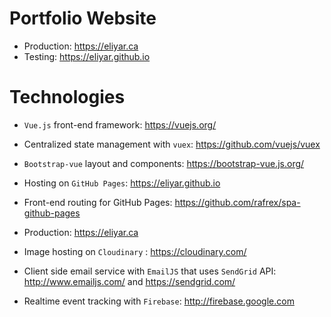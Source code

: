 # Portfolio Website

* Production: https://eliyar.ca
* Testing: https://eliyar.github.io

# Technologies 
* `Vue.js` front-end framework: https://vuejs.org/
* Centralized state management with `vuex`: https://github.com/vuejs/vuex

* `Bootstrap-vue` layout and components: https://bootstrap-vue.js.org/

* Hosting on `GitHub Pages`: https://eliyar.github.io
* Front-end routing for GitHub Pages: https://github.com/rafrex/spa-github-pages
* Production: https://eliyar.ca

* Image hosting on `Cloudinary` : https://cloudinary.com/
* Client side email service with `EmailJS` that uses `SendGrid` API: http://www.emailjs.com/ and https://sendgrid.com/

* Realtime event tracking with `Firebase`: http://firebase.google.com